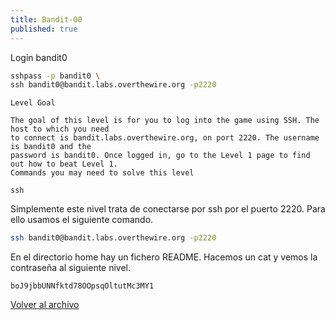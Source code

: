 ```yaml
---
title: Bandit-00
published: true
---
```


Login bandit0

```bash
sshpass -p bandit0 \
ssh bandit0@bandit.labs.overthewire.org -p2220
```

```
Level Goal

The goal of this level is for you to log into the game using SSH. The host to which you need
to connect is bandit.labs.overthewire.org, on port 2220. The username is bandit0 and the
password is bandit0. Once logged in, go to the Level 1 page to find out how to beat Level 1.
Commands you may need to solve this level

ssh
```
Simplemente este nivel trata de conectarse por ssh por el puerto 2220. Para ello usamos el siguiente comando.

```bash
ssh bandit0@bandit.labs.overthewire.org -p2220
```
En el directorio home hay un fichero README. Hacemos un cat y vemos la contraseña al siguiente nivel.

```
boJ9jbbUNNfktd78OOpsqOltutMc3MY1
```

[Volver al archivo](archive)
